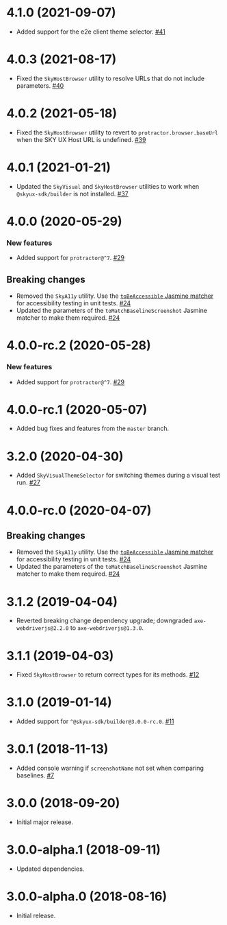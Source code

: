 # 4.1.0 (2021-09-07)

- Added support for the e2e client theme selector. [#41](https://github.com/blackbaud/skyux-sdk-e2e/pull/41)

# 4.0.3 (2021-08-17)

- Fixed the `SkyHostBrowser` utility to resolve URLs that do not include parameters. [#40](https://github.com/blackbaud/skyux-sdk-e2e/pull/40)

# 4.0.2 (2021-05-18)

- Fixed the `SkyHostBrowser` utility to revert to `protractor.browser.baseUrl` when the SKY UX Host URL is undefined. [#39](https://github.com/blackbaud/skyux-sdk-e2e/pull/39)

# 4.0.1 (2021-01-21)

- Updated the `SkyVisual` and `SkyHostBrowser` utilities to work when `@skyux-sdk/builder` is not installed. [#37](https://github.com/blackbaud/skyux-sdk-e2e/pull/37)

# 4.0.0 (2020-05-29)

### New features

- Added support for `protractor@^7`. [#29](https://github.com/blackbaud/skyux-sdk-e2e/pull/29)

## Breaking changes

- Removed the `SkyA11y` utility. Use the [`toBeAccessible` Jasmine matcher](https://developer.blackbaud.com/skyux/learn/get-started/advanced/accessibility-unit-tests) for accessibility testing in unit tests. [#24](https://github.com/blackbaud/skyux-sdk-e2e/pull/24)
- Updated the parameters of the `toMatchBaselineScreenshot` Jasmine matcher to make them required. [#24](https://github.com/blackbaud/skyux-sdk-e2e/pull/24)

# 4.0.0-rc.2 (2020-05-28)

### New features

- Added support for `protractor@^7`. [#29](https://github.com/blackbaud/skyux-sdk-e2e/pull/29)

# 4.0.0-rc.1 (2020-05-07)

- Added bug fixes and features from the `master` branch.

# 3.2.0 (2020-04-30)

- Added `SkyVisualThemeSelector` for switching themes during a visual test run. [#27](https://github.com/blackbaud/skyux-sdk-e2e/pull/27)

# 4.0.0-rc.0 (2020-04-07)

## Breaking changes

- Removed the `SkyA11y` utility. Use the [`toBeAccessible` Jasmine matcher](https://developer.blackbaud.com/skyux/learn/get-started/advanced/accessibility-unit-tests) for accessibility testing in unit tests. [#24](https://github.com/blackbaud/skyux-sdk-e2e/pull/24)
- Updated the parameters of the `toMatchBaselineScreenshot` Jasmine matcher to make them required. [#24](https://github.com/blackbaud/skyux-sdk-e2e/pull/24)

# 3.1.2 (2019-04-04)

- Reverted breaking change dependency upgrade; downgraded `axe-webdriverjs@2.2.0` to `axe-webdriverjs@1.3.0`.

# 3.1.1 (2019-04-03)

- Fixed `SkyHostBrowser` to return correct types for its methods. [#12](https://github.com/blackbaud/skyux-sdk-e2e/pull/12)

# 3.1.0 (2019-01-14)

- Added support for `^@skyux-sdk/builder@3.0.0-rc.0`. [#11](https://github.com/blackbaud/skyux-sdk-e2e/pull/11)

# 3.0.1 (2018-11-13)

- Added console warning if `screenshotName` not set when comparing baselines. [#7](https://github.com/blackbaud/skyux-sdk-e2e/pull/7)

# 3.0.0 (2018-09-20)

- Initial major release.

# 3.0.0-alpha.1 (2018-09-11)

- Updated dependencies.

# 3.0.0-alpha.0 (2018-08-16)

- Initial release.
